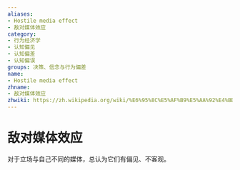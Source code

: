 ```yaml
---
aliases:
- Hostile media effect
- 敌对媒体效应
category:
- 行为经济学
- 认知偏见
- 认知偏差
- 认知偏误
groups: 决策、信念与行为偏差
name:
- Hostile media effect
zhname:
- 敌对媒体效应
zhwiki: https://zh.wikipedia.org/wiki/%E6%95%8C%E5%AF%B9%E5%AA%92%E4%BD%93%E6%95%88%E5%BA%94
---
```


# 敌对媒体效应

对于立场与自己不同的媒体，总认为它们有偏见、不客观。
